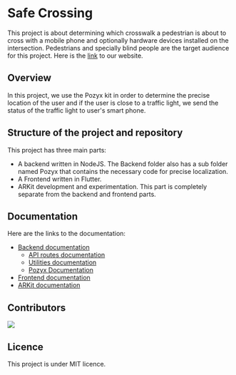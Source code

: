 # Safe Crossing
This project is about determining which crosswalk a pedestrian is about to cross with a mobile phone and optionally hardware devices installed on the intersection. Pedestrians and specially blind people are the target audience for this project. Here is the [link](https://osoc21.github.io/Safe-Crossing/) to our website.  

## Overview
In this project, we use the Pozyx kit in order to determine the precise location of the user and if the user is close to a traffic light, we send the status of the traffic light to user's smart phone.  

## Structure of the project and repository
This project has three main parts: 
- A backend written in NodeJS. The Backend folder also has a sub folder named Pozyx that contains the necessary code for precise localization. 
- A Frontend written in Flutter. 
- ARKit development and experimentation. This part is completely separate from the backend and frontend parts.

## Documentation
Here are the links to the documentation:  
- [Backend documentation](https://github.com/osoc21/Safe-Crossing/blob/master/Backend/README.md)
    - [API routes documentation](https://github.com/osoc21/Safe-Crossing/blob/master/Backend/src/routes/README.md)
    - [Utilities documentation](https://github.com/osoc21/Safe-Crossing/blob/master/Backend/src/utils/README.md)
  - [Pozyx Documentation](https://github.com/osoc21/Safe-Crossing/blob/master/Backend/Pozyx/README.md)
- [Frontend documentation](https://github.com/osoc21/Safe-Crossing/blob/master/Frontend/README.md)
- [ARKit documentation](https://github.com/osoc21/Safe-Crossing/blob/master/ARKit-Drawing/README.md)

## Contributors

<a href="https://github.com/osoc21/Safe-Crossing/graphs/contributors">
  <img src="https://contrib.rocks/image?repo=osoc21/Safe-Crossing" />
</a>

## Licence 
This project is under MIT licence.